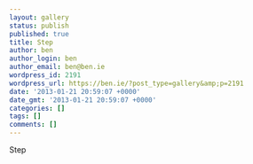```yaml
---
layout: gallery
status: publish
published: true
title: Step
author: ben
author_login: ben
author_email: ben@ben.ie
wordpress_id: 2191
wordpress_url: https://ben.ie/?post_type=gallery&amp;p=2191
date: '2013-01-21 20:59:07 +0000'
date_gmt: '2013-01-21 20:59:07 +0000'
categories: []
tags: []
comments: []
---
```

<p>Step</p>
